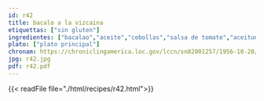 ```yaml
---
id: r42
title: bacalo a la vizcaina
etiquettas: ["sin gluten"]
ingredientes: ["bacalao","aceite","cebollas","salsa de tomate","aceituna","alcaparra","ajo","papa","pimiento","pasas"]
plato: ["plato principal"]
chronam: https://chroniclingamerica.loc.gov/lccn/sn82001257/1956-10-20/ed-1/seq-5/
jpg: r42.jpg
pdf: r42.pdf
---
```


{{< readFile file="./html/recipes/r42.html">}}